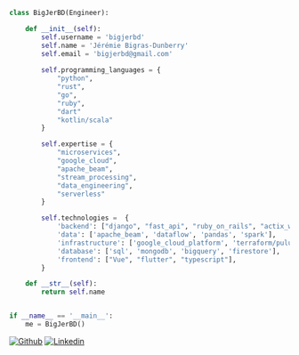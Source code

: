 
```python
class BigJerBD(Engineer):

    def __init__(self):
        self.username = 'bigjerbd'
        self.name = 'Jérémie Bigras-Dunberry'
        self.email = 'bigjerbd@gmail.com'
        
        self.programming_languages = {
            "python",
            "rust",
            "go",            
            "ruby",
            "dart"   
            "kotlin/scala"       
        }

        self.expertise = {
            "microservices",
            "google_cloud",            
            "apache_beam",
            "stream_processing",        
            "data_engineering",
            "serverless"
        }

        self.technologies =  {
            'backend': ["django", "fast_api", "ruby_on_rails", "actix_web"],
            'data': ['apache_beam', 'dataflow', 'pandas', 'spark'],
            'infrastructure': ['google_cloud_platform', 'terraform/pulumi'],
            'database': ['sql', 'mongodb', 'bigquery', 'firestore'],
            'frontend': ["Vue", "flutter", "typescript"],
        }

    def __str__(self):
        return self.name


if __name__ == '__main__':
    me = BigJerBD()
```


[![Github](https://img.shields.io/badge/-Github-000?style=flat&logo=Github&logoColor=white)](https://github.com/bigjerbd)
[![Linkedin](https://img.shields.io/badge/-LinkedIn-blue?style=flat&logo=Linkedin&logoColor=white)](https://linkedin.com/in/bigjerbd)




<!--
**BigJerBD/BigJerBD** is a ✨ _special_ ✨ repository because its `README.md` (this file) appears on your GitHub profile.

Here are some ideas to get you started:

- 🔭 I’m currently working on ...
- 🌱 I’m currently learning ...
- 👯 I’m looking to collaborate on ...
- 🤔 I’m looking for help with ...
- 💬 Ask me about ...
- 📫 How to reach me: ...
- 😄 Pronouns: ...
- ⚡ Fun fact: ...
-->
